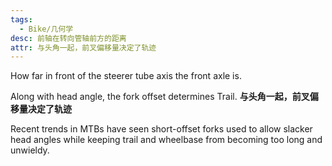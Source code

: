 ```yaml
---
tags:
  - Bike/几何学
desc: 前轴在转向管轴前方的距离
attr: 与头角一起，前叉偏移量决定了轨迹
---
```


How far in front of the steerer tube axis the front axle is.

Along with head angle, the fork offset determines Trail.
**与头角一起，前叉偏移量决定了轨迹**

Recent trends in MTBs have seen short-offset forks used to allow slacker head angles while keeping trail and wheelbase from becoming too long and unwieldy.